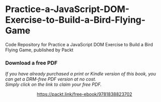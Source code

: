 # Practice-a-JavaScript-DOM-Exercise-to-Build-a-Bird-Flying-Game
Code Repository for Practice a JavaScript DOM Exercise to Build a Bird Flying Game, published by Packt
### Download a free PDF

 <i>If you have already purchased a print or Kindle version of this book, you can get a DRM-free PDF version at no cost.<br>Simply click on the link to claim your free PDF.</i>
<p align="center"> <a href="https://packt.link/free-ebook/9781838823702">https://packt.link/free-ebook/9781838823702 </a> </p>